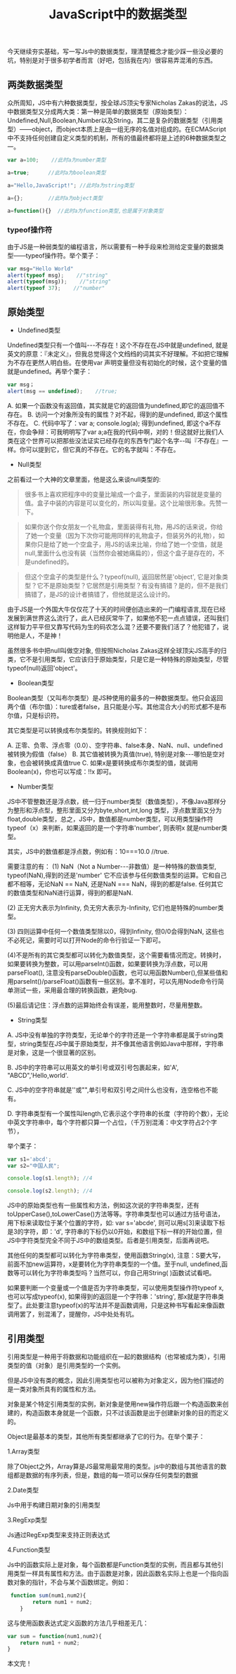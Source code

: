 ﻿---
title: JavaScript中的数据类型
tags: JavaScript
categories: JavaScript
---

今天继续夯实基础，写一写Js中的数据类型，理清楚概念才能少踩一些没必要的坑，特别是对于很多初学者而言（好吧，包括我在内）很容易弄混淆的东西。<!--more-->
## 两类数据类型
众所周知，JS中有六种数据类型，按全球JS顶尖专家Nicholas Zakas的说法，JS中数据类型又分成两大类：第一种是简单的数据类型（原始类型）：Undefined,Null,Boolean,Number以及String，其二是复杂的数据类型（引用类型）——object，而object本质上是由一组无序的名值对组成的。在ECMAScript中不支持任何创建自定义类型的机制，所有的值最终都将是上述的6种数据类型之一。
``` Javascript
var a=100;    //此时a为number类型

a=true;      //此时a为boolean类型

a="Hello,JavaScript!"; //此时a为string类型

a={};        //此时a为object类型

a=function(){}  //此时a为function类型,也是属于对象类型

```

### typeof操作符

由于JS是一种弱类型的编程语言，所以需要有一种手段来检测给定变量的数据类型——typeof操作符。举个栗子：
``` Javascript
var msg="Hello World"
alert(typeof msg);    //"string"
alert(typeof(msg));    //"string"
alert(typeof 37);    //"number"
```

## 原始类型

 - Undefined类型

 
Undefined类型只有一个值叫---不存在！这个不存在在JS中就是undefined, 就是英文的原意：『未定义』，但我总觉得这个文绉绉的词其实不好理解。不如把它理解为不存在更然人明白些。在使用var 声明变量但没有初始化的时候，这个变量的值就是undefined。再举个栗子：

``` Javascript
var msg；
alert(msg == undefined);    //true;

```
A. 如果一个函数没有返回值，其实就是它的返回值为undefined,即它的返回值不存在。
B. 访问一个对象所没有的属性？对不起，得到的是undefined, 即这个属性不存在。
C. 代码中写了：var a; console.log(a); 得到undefined, 即这个a不存在，你会争辩：可我明明写了var a;a在我的代码中啊，对的！但这就好比我们人类在这个世界可以把那些没法证实已经存在的东西专门起个名字--叫『不存在』一样。你可以提到它，但它真的不存在。它的名字就叫：不存在。
 

 - Null类型

之前看过一个大神的文章里面，他是这么来谈null类型的:
> 很多书上喜欢把程序中的变量比喻成一个盒子，里面装的内容就是变量的值。盒子中装的内容是可以变化的，所以叫变量。这个比喻很形象。先赞一下。

> 如果你送个你女朋友一个礼物盒，里面装得有礼物，用JS的话来说，你给了她一个变量（因为下次你可能用同样的礼物盒子，但装另外的礼物），如果你只是给了她一个空盒子，用JS的话来比喻，你给了她一个空值，就是null,里面什么也没有装（当然你会被她痛扁的），但这个盒子是存在的，不是undefined的。

> 但这个空盒子的类型是什么？typeof(null), 返回居然是'object', 它是对象类型？它不是原始类型？它居然是引用类型？有没有搞错？是的，但不是我们搞错了，是JS的设计者搞错了，但他就是这么设计的。

由于JS是一个外国大牛仅仅花了十天的时间便创造出来的一门编程语言,现在已经发展到满世界这么流行了，此人已经灰常牛了，如果他不犯一点点错误，还叫我们这样智力平平但又靠写代码为生的码农怎么混？还要不要我们活了？他犯错了，说明他是人，不是神！

虽然很多书中把null叫做空对象, 但按照Nicholas Zakas这样全球顶尖JS高手的归类，它不是引用类型，它应该归于原始类型，只是它是一种特殊的原始类型，尽管typeof(null)返回'object'。

 - Boolean类型

Boolean类型（又叫布尔类型）是JS种使用的最多的一种数据类型。他只会返回两个值（布尔值）：ture或者false，且只能是小写。其他混合大小的形式都不是布尔值，只是标识符。

其它类型是可以转换成布尔类型的。转换规则如下：

A. 正零、负零、浮点零（0.0）、空字符串、false本身、NaN、null、undefined 被转换为假值（false）
B. 其它值被转换为真值(true), 特别是对象---哪怕是空对象，也会被转换成真值true
C. 如果x是要转换成布尔类型的值，就调用Boolean(x)，你也可以写成：!!x 即可。

 - Number类型

JS中不管整数还是浮点数，统一归于number类型（数值类型），不像Java那样分为整形和浮点型，整形里面又分为byte,short,int,long 类型，浮点数里面又分为float,double类型，总之，JS中，数值都是number类型，可以用类型操作符typeof（x）来判断，如果返回的是一个字符串'number', 则表明x 就是number类型。

其实，JS中的数值都是浮点数，例如有：10===10.0 //true.

需要注意的有：
(1) NaN（Not a Number---非数值）是一种特殊的数值类型, typeof(NaN),得到的还是'number' 它不应该参与任何数值类型的运算。它和自己都不相等，无论NaN == NaN, 还是NaN === NaN，得到的都是false. 任何其它的数值类型和NaN进行运算，得到的都是NaN.

(2) 正无穷大表示为Infinity, 负无穷大表示为-Infinity, 它们也是特殊的number类型。

(3) 四则运算中任何一个数值类型除以0，得到Infinity, 但0/0会得到NaN, 这些也不必死记，需要时可以打开Node的命令行验证一下即可。

(4)不是所有的其它类型都可以转化为数值类型，这个需要看情况而定。转换时，如果要转换为整数，可以用parseInt()函数，如果要转换为浮点数，可以用parseFloat(), 注意没有parseDouble()函数，也可以用函数Number(),但某些值和用parseInt()/parseFloat()函数有一些区别。拿不准时，可以先用Node命令行简单测试一些，采用最合理的转换函数，避免bug.

(5)最后请记住：浮点数的运算始终会有误差，能用整数时，尽量用整数。

 - String类型

A. JS中没有单独的字符类型，无论单个的字符还是一个字符串都是属于string类型，string类型在JS中属于原始类型，并不像其他语言例如Java中那样，字符串是对象，这是一个很显著的区别。

B. JS中的字符串可以用英文的单引号或双引号包裹起来，如'A', "ABCD",'Hello,world'.

C. JS中的空字符串就是''或"",单引号和双引号之间什么也没有，连空格也不能有。

D. 字符串类型有一个属性叫length,它表示这个字符串的长度（字符的个数），无论中英文字符串中，每个字符都只算一个占位，（千万别混淆：中文字符占2个字节），

举个栗子：
``` Javascript
var s1='abcd';
var s2="中国人民";

console.log(s1.length); //4

console.log(s2.length); //4

```
JS中的原始类型也有一些属性和方法，例如这次说的字符串类型，还有toUpperCase(),toLowerCase()方法等等。字符串类型也可以通过方括号语法，用下标来读取位于某个位置的字符，如: var s='abcde', 则可以用s[3]来读取下标是3的字符，即：'d', 字符串的下标仍以0开始，和数组下标一样的开始位置，但JS中字符类型完全不同于JS中的数组类型。后者是引用类型，后面再说吧。

其他任何的类型都可以转化为字符串类型，使用函数String(x), 注意：S要大写，前面不加new运算符，x是要转化为字符串类型的一个值。至于null, undefined,函数等可以转化为字符串类型吗？当然可以，你自己用String( )函数试试看吧。

如果要判断一个变量或一个值是否为字符串类型，可以使用类型操作符typeof x, 也可以写成typeof(x), 如果得到的返回是一个字符串：'string', 那x就是字符串类型了。此处要注意typeof(x)的写法并不是函数调用，只是这种书写看起来像函数调用罢了，别混淆了，提醒你，JS中处处有坑。


## 引用类型

引用类型是一种用于将数据和功能组织在一起的数据结构（也常被成为类），引用类型的值（对象）是引用类型的一个实例。

但是JS中没有类的概念，因此引用类型也可以被称为对象定义，因为他们描述的是一类对象所具有的属性和方法。

对象是某个特定引用类型的实例，新对象是使用new操作符后跟一个构造函数来创建的，构造函数本身就是一个函数，只不过该函数是出于创建新对象的目的而定义的。

Object是最基本的类型，其他所有类型都继承了它的行为。在举个栗子：

1.Array类型

除了Object之外，Array算是JS最常用最常用的类型。js中的数组与其他语言的数组都是数据的有序列表，但是，数组的每一项可以保存任何类型的数据

2.Date类型

Js中用于构建日期对象的引用类型

3.RegExp类型

Js通过RegExp类型来支持正则表达式

4.Function类型

Js中的函数实际上是对象，每个函数都是Function类型的实例，而且都与其他引用类型一样具有属性和方法。由于函数是对象，因此函数名实际上也是一个指向函数对象的指针，不会与某个函数绑定。例如：
``` Javascript
 function sum(num1,num2){
        return num1 + num2;
    } 

```
这与使用函数表达式定义函数的方法几乎相差无几：

``` Javascript
var sum = function(num1,num2){
    return num1 + num2;
}
```

本文完！

 
